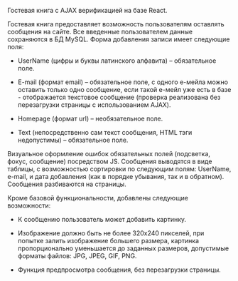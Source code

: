 Гостевая книга c AJAX верификацией на базе React.

Гостевая книга предоставляет возможность пользователям оставлять
сообщения на сайте. Все введенные пользователем данные сохраняются в
БД MySQL. Форма добавления записи имеет следующие поля:

* UserName (цифры и буквы латинского алфавита) – обязательное поле.

* E-mail (формат email) – обязательное поле, с одного е-мейла можно
оставить только одно сообщение, если такой е-мейл уже есть в базе -
отображается текстовое сообщение (проверка реализована без
перезагрузки страницы с использованием AJAX).

* Homepage (формат url) – необязательное поле.

* Text (непосредственно сам текст сообщения, HTML тэги недопустимы) –
обязательное поле.

Визуальное оформление ошибок обязательных полей (подсветка,
фокус, сообщение) посредством JS. Сообщения выводятся в виде таблицы,
с возможностью сортировки по следующим полям: UserName, e-mail, и
дата добавления (как в порядке убывания, так и в обратном). Сообщения
разбиваются на страницы.

Кроме базовой функциональности, добавлены следующие возможности:

* К сообщению пользователь может добавить картинку.

* Изображение должно быть не более 320х240 пикселей, при попытке залить
изображение большего размера, картинка пропорционально уменьшается
до заданных размеров, допустимые форматы файлов: JPG, JPEG, GIF, PNG.

* Функция предпросмотра сообщения, без перезагрузки страницы.
